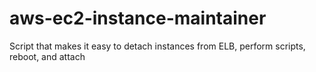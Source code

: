 # aws-ec2-instance-maintainer
Script that makes it easy to detach instances from ELB, perform scripts, reboot, and attach
